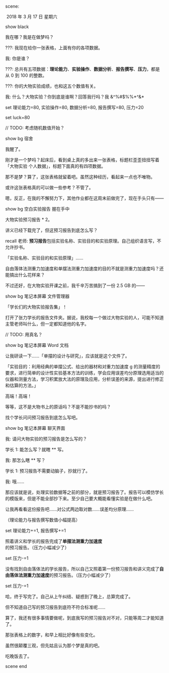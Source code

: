 scene:

​	2018 年 3 月 17 日 星期六

show black

我在哪？我是在做梦吗？

???: 我现在给你一张表格，上面有你的各项数据。

我: 你是谁？

???: 总共有五项数据：**理论能力**、**实验操作**、**数据分析**、**报告撰写**、**压力**，都是从 0 到 100 的整数。

???: 你的大物实验成绩，也和这五个数值有关。

我: 什么？大物实验？你到底是谁啊？回答我行吗？我 &^%#$%%\*^&\*

set 理论能力=80, 实验操作=80, 数据分析=80, 报告撰写=80, 压力=20

set luck=80

// TODO: 考虑随机数值开始？

show bg 宿舍

我醒了。

刚才是一个梦吗？起床后，看到桌上真的多出来一张表格，标题栏歪歪扭扭写着「大物实验 个人数据」，标题下面真的有四项数据。

那不是梦？算了，这张表格就留着吧。虽然这种经历，看起来一点也不唯物。

或许这张表格真的可以做一些参考？不管了。

嗯，反正，在我的不懈努力下，其他作业都在这周末前做完了，现在手头只有——

show bg 空白实验报告 握在手中

大物实验预习报告 * 2。

讲义已经下载完了，但这预习报告到底怎么写？

recall 老师: **预习报告**包括实验名称、实验目的和实验原理。自己组织语言写，不允许抄书。

「实验名称、实验目的和实验原理」……

自由落体法测重力加速度和单摆法测重力加速度的目的不就是测重力加速度吗？还能搞出什么花样来？

不过还好，在大物实验开课之前，我千辛万苦搞到了一份 2.5 GB 的——

show bg 笔记本屏幕 文件管理器

「学长们的大物实验报告集」！

打开了张力学长的报告文件夹。据说，我校每一个做过大物实验的人，可能不知道主管老师叫什么，但一定都知道他的名字。

// TODO: 用真名？

show bg 笔记本屏幕 Word 文档

让我研读一下……「单摆的设计与研究」，应该就是这个文件了。

「实验目的：利用经典的单摆公式、给出的器材和对重力加速度 g 的测量精度的要求，进行简单的设计性实验基本方法的训练，学会应用误差均分原理选用适当的仪器和测量方法，学习积累放大法的原理及应用，分析误差的来源，提出进行修正和估算的方法。」

高端！高端！

等等，这不是大物书上的原话吗？不是不能抄书的吗？

找个学长问问预习报告到底怎么写吧。

show bg 笔记本屏幕 聊天界面

我: 请问大物实验的预习报告是怎么写的？

学长 1: 能怎么写？就瞎 \*\* 写。

我: 那怎么瞎 \*\* 写？

学长 1: 预习报告不需要动脑子，抄就行了。

我: 哦……

那应该就是说，处理实验数据等之前的部分，就是预习报告了。报告可以模仿学长的模版来，但是不能全部抄下来。至少自己要大概能看懂实验是在做什么吧。

让我再看看这份报告吧……对公式两边取对数……误差均分原理……

（理论能力与报告撰写数值小幅提高）

set 理论能力+=1, 报告撰写+=1

照着讲义和学长的报告完成了**单摆法测重力加速度**的预习报告。（压力小幅减少了）

set 压力-=1

没有找到自由落体法的学长报告，所以自己又照着第一份预习报告和讲义完成了**自由落体法测重力加速度**的预习报告。（压力小幅减少了）

set 压力-=1

哈，终于写完了。自己从上午纠结、疑惑到了晚上，总算完成了。

但不知道自己写的预习报告到底符不符合标准呢……

算了，我还有很多事情要做呢，到底我写的预习报告对不对，只能等周二才能知道了。

那张表格上的数字，和早上相比好像有些变化。

虽然很颠覆三观，但先姑且认为那个梦是真的吧。

吃晚饭去了。

scene end
